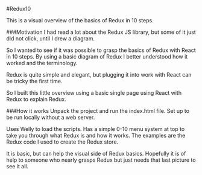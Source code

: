 #Redux10

This is a visual overview of the basics of Redux in 10 steps.


###Motivation
I had read a lot about the Redux JS library, but some of it just did not click,
until I drew a diagram.

So I wanted to see if it was possible to grasp the basics of Redux with React in 10 steps.
By using a basic diagram of Redux I better understood how it worked and the terminology.

Redux is quite simple and elegant, but plugging it into work with React can be tricky the first time.

So I built this little overview using a basic single page using React with Redux to explain Redux.

###How it works
Unpack the project and run the index.html file. Set up to be run locally without a web server.

Uses Welly to load the scripts. Has a simple 0-10 menu system at top to take you through what Redux is and how it works.
The examples are the Redux code I used to create the Redux store.

It is basic, but can help the visual side of Redux basics. Hopefully it is of help to someone who nearly grasps Redux but just needs that last picture to see it all.

